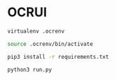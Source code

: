 # OCRUI

```bash
virtualenv .ocrenv
```

```bash
source .ocrenv/bin/activate
```

```bash
pip3 install -r requirements.txt 
```

```bash
python3 run.py
```
